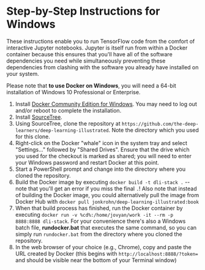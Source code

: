# Step-by-Step Instructions for Windows

These instructions enable you to run TensorFlow code from the comfort of interactive Jupyter notebooks. Jupyter is itself run from within a Docker container because this ensures that you'll have all of the software dependencies you need while simultaneously preventing these dependencies from clashing with the software you already have installed on your system.

Please note that **to use Docker on Windows**, you will need a 64-bit installation of Windows 10 Professional or Enterprise.

1. Install [Docker Community Edition for Windows](https://store.docker.com/editions/community/docker-ce-desktop-windows). You may need to log out and/or reboot to complete the installation.
2. Install [SourceTree](https://www.sourcetreeapp.com/).
3. Using SourceTree, clone the repository at `https://github.com/the-deep-learners/deep-learning-illustrated`. Note the directory which you used for this clone.
4. Right-click on the Docker "whale" icon in the system tray and select "Settings..." followed by "Shared Drives". Ensure that the drive which you used for the checkout is marked as shared; you will need to enter your Windows password and restart Docker at this point.
5. Start a PowerShell prompt and change into the directory where you cloned the repository.
6. Build the Docker image by executing `docker build -t dli-stack .` -- note that you'll get an error if you miss the final `.`! Also note that instead of building the Docker image, you could alternatively pull the image from Docker Hub with `docker pull jonkrohn/deep-learning-illustrated:book`
7. When that build process has finished, run the Docker container by executing `docker run -v %cd%:/home/jovyan/work -it --rm -p 8888:8888 dli-stack`. For your convenience there's also a Windows batch file, **rundocker.bat** that executes the same command, so you can simply run `rundocker.bat` from the directory where you cloned the repository.
8. In the web browser of your choice (e.g., Chrome), copy and paste the URL created by Docker (this begins with `http://localhost:8888/?token=` and should be visible near the bottom of your Terminal window)
